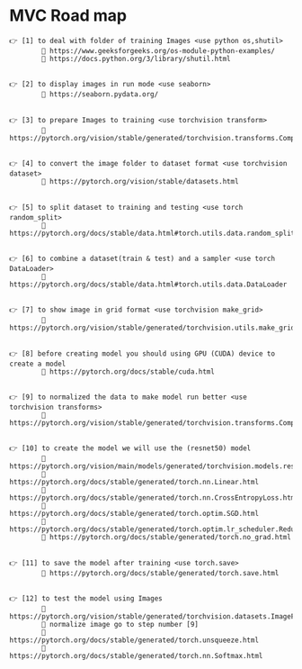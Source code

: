 # MVC Road map

    👉 [1] to deal with folder of training Images <use python os,shutil>
            🔗 https://www.geeksforgeeks.org/os-module-python-examples/
            🔗 https://docs.python.org/3/library/shutil.html

## 

    👉 [2] to display images in run mode <use seaborn>
            🔗 https://seaborn.pydata.org/

## 

    👉 [3] to prepare Images to training <use torchvision transform>
            🔗 https://pytorch.org/vision/stable/generated/torchvision.transforms.Compose.html

## 

    👉 [4] to convert the image folder to dataset format <use torchvision dataset>
            🔗 https://pytorch.org/vision/stable/datasets.html
        
## 

    👉 [5] to split dataset to training and testing <use torch random_split>
            🔗 https://pytorch.org/docs/stable/data.html#torch.utils.data.random_split

## 

    👉 [6] to combine a dataset(train & test) and a sampler <use torch DataLoader>
            🔗 https://pytorch.org/docs/stable/data.html#torch.utils.data.DataLoader
        
## 

    👉 [7] to show image in grid format <use torchvision make_grid>
            🔗 https://pytorch.org/vision/stable/generated/torchvision.utils.make_grid.html
        
## 

    👉 [8] before creating model you should using GPU (CUDA) device to create a model
            🔗 https://pytorch.org/docs/stable/cuda.html
        
## 

    👉 [9] to normalized the data to make model run better <use torchvision transforms>
            🔗 https://pytorch.org/vision/stable/generated/torchvision.transforms.Compose.html
        
## 

    👉 [10] to create the model we will use the (resnet50) model 
            🔗 https://pytorch.org/vision/main/models/generated/torchvision.models.resnet50.html
            🔗 https://pytorch.org/docs/stable/generated/torch.nn.Linear.html
            🔗 https://pytorch.org/docs/stable/generated/torch.nn.CrossEntropyLoss.html
            🔗 https://pytorch.org/docs/stable/generated/torch.optim.SGD.html
            🔗 https://pytorch.org/docs/stable/generated/torch.optim.lr_scheduler.ReduceLROnPlateau.html
            🔗 https://pytorch.org/docs/stable/generated/torch.no_grad.html

## 

    👉 [11] to save the model after training <use torch.save>
            🔗 https://pytorch.org/docs/stable/generated/torch.save.html

## 

    👉 [12] to test the model using Images
            🔗 https://pytorch.org/vision/stable/generated/torchvision.datasets.ImageFolder.html
            🔗 normalize image go to step number [9]
            🔗 https://pytorch.org/docs/stable/generated/torch.unsqueeze.html
            🔗 https://pytorch.org/docs/stable/generated/torch.nn.Softmax.html

